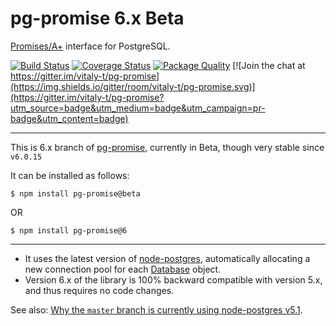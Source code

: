 pg-promise 6.x Beta
===================

[Promises/A+] interface for PostgreSQL.

[![Build Status](https://travis-ci.org/vitaly-t/pg-promise.svg?branch=6.x)](https://travis-ci.org/vitaly-t/pg-promise)
[![Coverage Status](https://coveralls.io/repos/vitaly-t/pg-promise/badge.svg?branch=6.x)](https://coveralls.io/r/vitaly-t/pg-promise?branch=6.x)
[![Package Quality](http://npm.packagequality.com/shield/pg-promise.svg)](http://packagequality.com/#?package=pg-promise)
[![Join the chat at https://gitter.im/vitaly-t/pg-promise](https://img.shields.io/gitter/room/vitaly-t/pg-promise.svg)](https://gitter.im/vitaly-t/pg-promise?utm_source=badge&utm_medium=badge&utm_campaign=pr-badge&utm_content=badge)

---

This is 6.x branch of [pg-promise], currently in Beta, though very stable since `v6.0.15`

It can be installed as follows:

```
$ npm install pg-promise@beta
```
OR
```
$ npm install pg-promise@6
```

---

* It uses the latest version of [node-postgres], automatically allocating a new connection pool for each [Database] object.
* Version 6.x of the library is 100% backward compatible with version 5.x, and thus requires no code changes.

See also: [Why the `master` branch is currently using node-postgres v5.1](https://github.com/vitaly-t/pg-promise/issues/206).

[pg-promise]:https://github.com/vitaly-t/pg-promise
[node-postgres]:https://github.com/brianc/node-postgres
[Promises/A+]:https://promisesaplus.com/
[Database]:http://vitaly-t.github.io/pg-promise/Database.html
